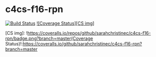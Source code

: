 # c4cs-f16-rpn
[![Build Status][BS img]][Build Status]
[![Coverage Status][CS img]][Coverage Status]

[Build Status]: https://travis-ci.org/sarahchristinec/c4cs-f16-rpn
[Coverage Status]: https://coveralls.io/github/sarahchristinec/c4cs-f16-rpn

[BS img]: https://travis-ci.org/sarahchristinec/c4cs-f16-rpn.png
[CS img]: !https://coveralls.io/repos/github/sarahchristinec/c4cs-f16-rpn/badge.png?branch=master(Coverage Status)!:https://coveralls.io/github/sarahchristinec/c4cs-f16-rpn?branch=master
